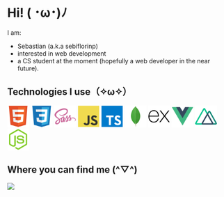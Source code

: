 # Hi! ( ･ω･)ﾉ
I am:
- Sebastian (a.k.a sebiflorinp)
- interested in web development
- a CS student at the moment (hopefully a web developer in the near future).
## Technologies I use（✧ω✧）


<img src="https://github.com/devicons/devicon/blob/master/icons/html5/html5-original.svg" width="50" /> <img src="https://github.com/devicons/devicon/blob/master/icons/css3/css3-original.svg" width="50" /> <img src="https://github.com/devicons/devicon/blob/master/icons/sass/sass-original.svg" width="50" /> <img src="https://github.com/devicons/devicon/blob/master/icons/javascript/javascript-original.svg" width="50" /> <img src="https://github.com/devicons/devicon/blob/master/icons/typescript/typescript-original.svg" width="50" />  <img src="https://github.com/devicons/devicon/blob/master/icons/mongodb/mongodb-original.svg" width="50" /> <img src="https://github.com/devicons/devicon/blob/master/icons/express/express-original.svg" width="50" /> <img src="https://github.com/devicons/devicon/blob/master/icons/vuejs/vuejs-original.svg" width="50" /> <img src="https://github.com/devicons/devicon/blob/master/icons/nuxtjs/nuxtjs-original.svg" width="50" /> <img src="https://github.com/devicons/devicon/blob/master/icons/nodejs/nodejs-original.svg" width="50" />

## Where you can find me (^▽^)

![](https://dcbadge.vercel.app/api/shield/548606155317051405?style=flat-square&compact=true)
<!---
sebiflorinp/sebiflorinp is a ✨ special ✨ repository because its `README.md` (this file) appears on your GitHub profile.
You can click the Preview link to take a look at your changes.
--->
